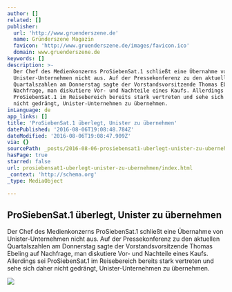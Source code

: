 ```yaml
---
author: []
related: []
publisher:
  url: 'http://www.gruenderszene.de'
  name: Gründerszene Magazin
  favicon: 'http://www.gruenderszene.de/images/favicon.ico'
  domain: www.gruenderszene.de
keywords: []
description: >-
  Der Chef des Medienkonzerns ProSiebenSat.1 schließt eine Übernahme von
  Unister-Unternehmen nicht aus. Auf der Pressekonferenz zu den aktuellen
  Quartalszahlen am Donnerstag sagte der Vorstandsvorsitzende Thomas Ebeling auf
  Nachfrage, man diskutiere Vor- und Nachteile eines Kaufs. Allerdings sei
  ProSiebenSat.1 im Reisebereich bereits stark vertreten und sehe sich daher
  nicht gedrängt, Unister-Unternehmen zu übernehmen.
inLanguage: de
app_links: []
title: 'ProSiebenSat.1 überlegt, Unister zu übernehmen'
datePublished: '2016-08-06T19:08:48.784Z'
dateModified: '2016-08-06T19:08:47.909Z'
via: {}
sourcePath: _posts/2016-08-06-prosiebensat1-uberlegt-unister-zu-ubernehmen.md
hasPage: true
starred: false
url: prosiebensat1-uberlegt-unister-zu-ubernehmen/index.html
_context: 'http://schema.org'
_type: MediaObject

---
```

<article style=""><h1>ProSiebenSat.1 überlegt, Unister zu übernehmen</h1><p>Der Chef des Medienkonzerns ProSiebenSat.1 schließt eine Übernahme von Unister-Unternehmen nicht aus. Auf der Pressekonferenz zu den aktuellen Quartalszahlen am Donnerstag sagte der Vorstandsvorsitzende Thomas Ebeling auf Nachfrage, man diskutiere Vor- und Nachteile eines Kaufs. Allerdings sei ProSiebenSat.1 im Reisebereich bereits stark vertreten und sehe sich daher nicht gedrängt, Unister-Unternehmen zu übernehmen.</p><img src="http://www.gruenderszene.de/wp-content/uploads/2016/07/unister-leipzig.jpg" /></article>